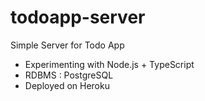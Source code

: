 # todoapp-server
Simple Server for Todo App

- Experimenting with Node.js + TypeScript
- RDBMS : PostgreSQL
- Deployed on Heroku
